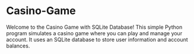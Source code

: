 # Casino-Game
 Welcome to the Casino Game with SQLite Database! This simple Python program simulates a casino game where you can play and manage your account. It uses an SQLite database to store user information and account balances.
